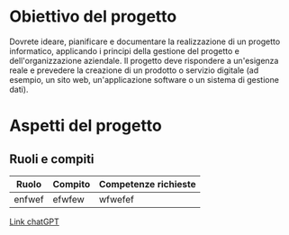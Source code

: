 # Obiettivo del progetto

Dovrete ideare, pianificare e documentare la realizzazione di un progetto informatico, applicando i principi
della gestione del progetto e dell'organizzazione aziendale. Il progetto deve rispondere a un'esigenza reale e
prevedere la creazione di un prodotto o servizio digitale (ad esempio, un sito web, un'applicazione software
o un sistema di gestione dati).

# Aspetti del progetto

## Ruoli e compiti

| Ruolo  | Compito | Competenze richieste |
| ------ | ------- | -------------------- |
| enfwef | efwfew  | wfwefef              |


[Link chatGPT](https://chatgpt.com/c/67ee4acd-075c-8008-9a2f-eaf4e7b684dc)


